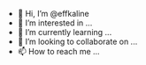 - 👋 Hi, I’m @effkaline
- 👀 I’m interested in ...
- 🌱 I’m currently learning ...
- 💞️ I’m looking to collaborate on ...
- 📫 How to reach me ...

<!---
effkaline/effkaline is a ✨ special ✨ repository because its `README.md` (this file) appears on your GitHub profile.
You can click the Preview link to take a look at your changes.
--->
